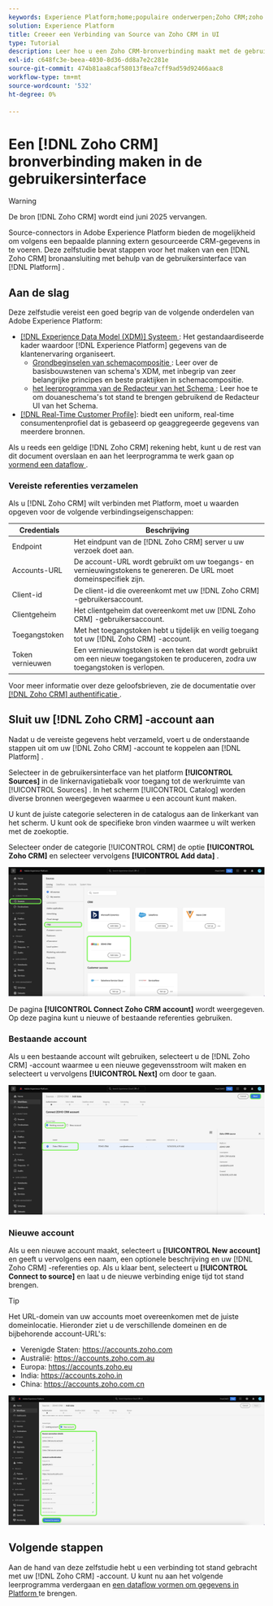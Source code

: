 ```yaml
---
keywords: Experience Platform;home;populaire onderwerpen;Zoho CRM;zoho crm;Zoho;zoho
solution: Experience Platform
title: Creeer een Verbinding van Source van Zoho CRM in UI
type: Tutorial
description: Leer hoe u een Zoho CRM-bronverbinding maakt met de gebruikersinterface van Adobe Experience Platform.
exl-id: c648fc3e-beea-4030-8d36-dd8a7e2c281e
source-git-commit: 474b81aa8caf58013f8ea7cff9ad59d92466aac8
workflow-type: tm+mt
source-wordcount: '532'
ht-degree: 0%

---
```


# Een [!DNL Zoho CRM] bronverbinding maken in de gebruikersinterface

>[!WARNING]
>
>De bron [!DNL Zoho CRM] wordt eind juni 2025 vervangen.

Source-connectors in Adobe Experience Platform bieden de mogelijkheid om volgens een bepaalde planning extern gesourceerde CRM-gegevens in te voeren. Deze zelfstudie bevat stappen voor het maken van een [!DNL Zoho CRM] bronaansluiting met behulp van de gebruikersinterface van [!DNL Platform] .

## Aan de slag

Deze zelfstudie vereist een goed begrip van de volgende onderdelen van Adobe Experience Platform:

* [[!DNL Experience Data Model (XDM)]  Systeem ](../../../../../xdm/home.md): Het gestandaardiseerde kader waardoor [!DNL Experience Platform] gegevens van de klantenervaring organiseert.
   * [ Grondbeginselen van schemacompositie ](../../../../../xdm/schema/composition.md): Leer over de basisbouwstenen van schema&#39;s XDM, met inbegrip van zeer belangrijke principes en beste praktijken in schemacompositie.
   * [ het leerprogramma van de Redacteur van het Schema ](../../../../../xdm/tutorials/create-schema-ui.md): Leer hoe te om douaneschema&#39;s tot stand te brengen gebruikend de Redacteur UI van het Schema.
* [[!DNL Real-Time Customer Profile]](../../../../../profile/home.md): biedt een uniform, real-time consumentenprofiel dat is gebaseerd op geaggregeerde gegevens van meerdere bronnen.

Als u reeds een geldige [!DNL Zoho CRM] rekening hebt, kunt u de rest van dit document overslaan en aan het leerprogramma te werk gaan op [ vormend een dataflow ](../../dataflow/crm.md).

### Vereiste referenties verzamelen

Als u [!DNL Zoho CRM] wilt verbinden met Platform, moet u waarden opgeven voor de volgende verbindingseigenschappen:

| Credentials | Beschrijving |
| --- | --- |
| Endpoint | Het eindpunt van de [!DNL Zoho CRM] server u uw verzoek doet aan. |
| Accounts-URL | De account-URL wordt gebruikt om uw toegangs- en vernieuwingstokens te genereren. De URL moet domeinspecifiek zijn. |
| Client-id | De client-id die overeenkomt met uw [!DNL Zoho CRM] -gebruikersaccount. |
| Clientgeheim | Het clientgeheim dat overeenkomt met uw [!DNL Zoho CRM] -gebruikersaccount. |
| Toegangstoken | Met het toegangstoken hebt u tijdelijk en veilig toegang tot uw [!DNL Zoho CRM] -account. |
| Token vernieuwen | Een vernieuwingstoken is een teken dat wordt gebruikt om een nieuw toegangstoken te produceren, zodra uw toegangstoken is verlopen. |

Voor meer informatie over deze geloofsbrieven, zie de documentatie over [[!DNL Zoho CRM]  authentificatie ](https://www.zoho.com/crm/developer/docs/api/v2/oauth-overview.html).

## Sluit uw [!DNL Zoho CRM] -account aan

Nadat u de vereiste gegevens hebt verzameld, voert u de onderstaande stappen uit om uw [!DNL Zoho CRM] -account te koppelen aan [!DNL Platform] .

Selecteer in de gebruikersinterface van het platform **[!UICONTROL Sources]** in de linkernavigatiebalk voor toegang tot de werkruimte van [!UICONTROL Sources] . In het scherm [!UICONTROL Catalog] worden diverse bronnen weergegeven waarmee u een account kunt maken.

U kunt de juiste categorie selecteren in de catalogus aan de linkerkant van het scherm. U kunt ook de specifieke bron vinden waarmee u wilt werken met de zoekoptie.

Selecteer onder de categorie [!UICONTROL CRM] de optie **[!UICONTROL Zoho CRM]** en selecteer vervolgens **[!UICONTROL Add data]** .

![ catalogus ](../../../../images/tutorials/create/zoho/catalog.png)

De pagina **[!UICONTROL Connect Zoho CRM account]** wordt weergegeven. Op deze pagina kunt u nieuwe of bestaande referenties gebruiken.

### Bestaande account

Als u een bestaande account wilt gebruiken, selecteert u de [!DNL Zoho CRM] -account waarmee u een nieuwe gegevensstroom wilt maken en selecteert u vervolgens **[!UICONTROL Next]** om door te gaan.

![ bestaand ](../../../../images/tutorials/create/zoho/existing.png)

### Nieuwe account

Als u een nieuwe account maakt, selecteert u **[!UICONTROL New account]** en geeft u vervolgens een naam, een optionele beschrijving en uw [!DNL Zoho CRM] -referenties op. Als u klaar bent, selecteert u **[!UICONTROL Connect to source]** en laat u de nieuwe verbinding enige tijd tot stand brengen.

>[!TIP]
>
>Het URL-domein van uw accounts moet overeenkomen met de juiste domeinlocatie. Hieronder ziet u de verschillende domeinen en de bijbehorende account-URL&#39;s:<ul><li>Verenigde Staten: https://accounts.zoho.com</li><li>Australië: https://accounts.zoho.com.au</li><li>Europa: https://accounts.zoho.eu</li><li>India: https://accounts.zoho.in</li><li>China: https://accounts.zoho.com.cn</li></ul>

![ nieuw ](../../../../images/tutorials/create/zoho/new.png)

## Volgende stappen

Aan de hand van deze zelfstudie hebt u een verbinding tot stand gebracht met uw [!DNL Zoho CRM] -account. U kunt nu aan het volgende leerprogramma verdergaan en [ een dataflow vormen om gegevens in Platform ](../../dataflow/crm.md) te brengen.
